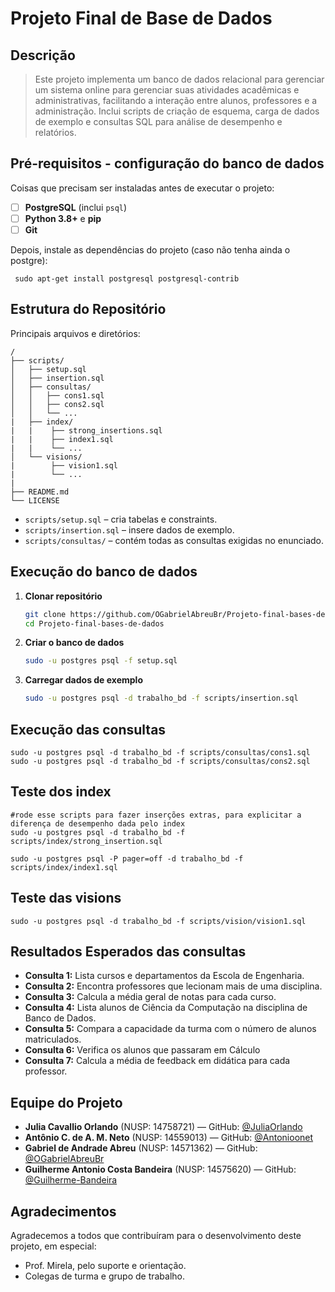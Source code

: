 # Projeto Final de Base de Dados

## Descrição
> Este projeto implementa um banco de dados relacional para gerenciar um sistema online para gerenciar suas atividades acadêmicas
e administrativas, facilitando a interação entre alunos, professores e a administração. Inclui scripts de criação de esquema, carga de dados de exemplo e consultas SQL para análise de desempenho e relatórios.

## Pré-requisitos - configuração do banco de dados
Coisas que precisam ser instaladas antes de executar o projeto:
- [ ] **PostgreSQL** (inclui `psql`)  
- [ ] **Python 3.8+** e **pip**  
- [ ] **Git**

Depois, instale as dependências do projeto (caso não tenha ainda o postgre):

    
     sudo apt-get install postgresql postgresql-contrib
 
## Estrutura do Repositório
  Principais arquivos e diretórios:

    /
    ├── scripts/
    │   ├── setup.sql
    │   ├── insertion.sql
    │   ├── consultas/
    │   │   ├── cons1.sql
    │   │   ├── cons2.sql
    │   │   └── ...
    |   ├── index/
    |   |    ├── strong_insertions.sql
    |   |    ├── index1.sql
    |   |    └── ...
    │   └── visions/
    |        ├── vision1.sql
    |        └── ...
    |          
    ├── README.md
    └── LICENSE


- `scripts/setup.sql` – cria tabelas e constraints.  
- `scripts/insertion.sql` – insere dados de exemplo.  
- `scripts/consultas/` – contém todas as consultas exigidas no enunciado.

## Execução do banco de dados
1. **Clonar repositório**  
   ```bash
   git clone https://github.com/OGabrielAbreuBr/Projeto-final-bases-de-dados.git
   cd Projeto-final-bases-de-dados
2. **Criar o banco de dados**
    ```bash
    sudo -u postgres psql -f setup.sql
3. **Carregar dados de exemplo**
    ```bash
    sudo -u postgres psql -d trabalho_bd -f scripts/insertion.sql
    
## Execução das consultas
    
    sudo -u postgres psql -d trabalho_bd -f scripts/consultas/cons1.sql
    sudo -u postgres psql -d trabalho_bd -f scripts/consultas/cons2.sql
    
## Teste dos index 
    #rode esse scripts para fazer inserções extras, para explicitar a diferença de desempenho dada pelo index
    sudo -u postgres psql -d trabalho_bd -f scripts/index/strong_insertion.sql
    
    sudo -u postgres psql -P pager=off -d trabalho_bd -f scripts/index/index1.sql
    
## Teste das visions
    
    sudo -u postgres psql -d trabalho_bd -f scripts/vision/vision1.sql
    

## Resultados Esperados das consultas
- **Consulta 1:** Lista cursos e departamentos da Escola de Engenharia.  
- **Consulta 2:** Encontra professores que lecionam mais de uma disciplina.
- **Consulta 3:** Calcula a média geral de notas para cada curso.
- **Consulta 4:** Lista alunos de Ciência da Computação na disciplina de Banco de Dados.
- **Consulta 5:** Compara a capacidade da turma com o número de alunos matriculados.
- **Consulta 6:** Verifica os alunos que passaram em Cálculo
- **Consulta 7:** Calcula a média de feedback em didática para cada professor.

## Equipe do Projeto
- **Julia Cavallio Orlando** (NUSP: 14758721) — GitHub: [@JuliaOrlando](https://github.com/JuliaOrlando)
- **Antônio C. de A. M. Neto** (NUSP: 14559013) — GitHub: [@Antonioonet](https://github.com/Antonioonet)  
- **Gabriel de Andrade Abreu** (NUSP: 14571362) — GitHub: [@OGabrielAbreuBr](https://github.com/OGabrielAbreuBr)
- **Guilherme Antonio Costa Bandeira** (NUSP: 14575620) — GitHub: [@Guilherme-Bandeira](https://github.com/Guilherme-Bandeira) 

## Agradecimentos
Agradecemos a todos que contribuíram para o desenvolvimento deste projeto, em especial:  
- Prof. Mirela, pelo suporte e orientação.  
- Colegas de turma e grupo de trabalho.  


